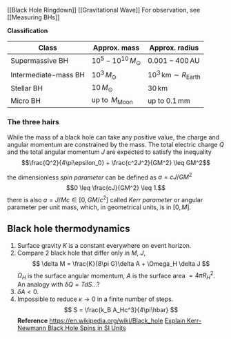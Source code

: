 
[[Black Hole Ringdown]]
[[Gravitational Wave]]
For observation, see [[Measuring BHs]]

**Classification**

| Class | Approx. mass | Approx. radius |
| ----- | ------------ | ---------------|
| Supermassive BH | $10^5-10^{10}\,M_\odot$ | $0.001-400\,\text{AU}$ |
| Intermediate-mass BH | $10^3\,M_\odot$ | $10^3\,\text{km}\sim R_\text{Earth}$ |
| Stellar BH | $10\,M_\odot$ | $30\,\text{km}$ |
| Micro BH | up to $\,M_\text{Moon}$ | up to $0.1\,\text{mm}$ |

### The three hairs
While the mass of a black hole can take any positive value, the charge and angular momentum are constrained by the mass. The total electric charge _Q_ and the total angular momentum _J_ are expected to satisfy the inequality
$$\frac{Q^2}{4\pi\epsilon_0} + \frac{c^2J^2}{GM^2} \leq GM^2$$

the dimensionless *spin parameter* can be defined as $a = cJ/GM^2$
$$0 \leq \frac{cJ}{GM^2} \leq 1.$$
there is also $a=J/Mc\in[0, GM/c^2]$ called *Kerr parameter* or angular parameter per unit mass, which, in geometrical units, is in $[0, M]$.


## Black hole thermodynamics
1. Surface gravity $K$ is a constant everywhere on event horizon.
2. Compare 2 black hole that differ only in $M$, $J$,
$$
\delta M = \frac{K}{8\pi G}\delta A + \Omega_H \delta J
$$
$\Omega_H$ is the surface angular momentum, $A$ is the surface area $=4\pi R_H^2$. An analogy with $\delta Q = TdS$...?
2. $\delta A < 0$.
3. Impossible to reduce $\kappa\rightarrow 0$ in a finite number of steps.
$$
S = \frac{k_B A_Hc^3}{4\pi\hbar}
$$
**Reference**
https://en.wikipedia.org/wiki/Black_hole
[Explain Kerr-Newmann Black Hole Spins in SI Units](https://physics.stackexchange.com/questions/338836/explain-kerr-newmann-black-hole-spins-in-si-units)
